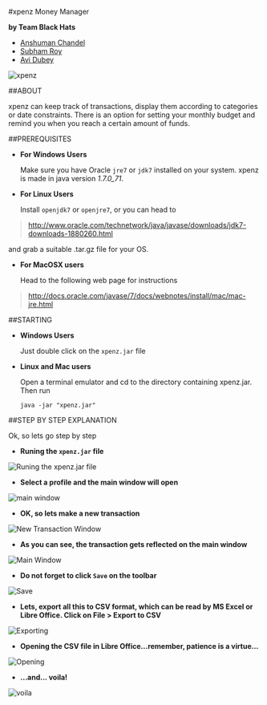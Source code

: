 #xpenz Money Manager


__by Team Black Hats__
+ [Anshuman Chandel](https://www.facebook.com/anshuman.chandel1)
+ [Subham Roy](https://github.com/syfluqs)
+ [Avi Dubey](https://www.facebook.com/avi.dubey.7)

![xpenz](http://i.imgur.com/LAKkdje.png)

##ABOUT

xpenz can keep track of transactions, display them according to categories or date constraints. There is an option for setting your monthly budget and remind you when you reach a certain amount of funds.


##PREREQUISITES

+ __For Windows Users__

  Make sure you have Oracle `jre7` or `jdk7`
  installed on your system. xpenz is made in
  java version *1.7.0_71*.
  
+ __For Linux Users__

  Install `openjdk7` or `openjre7`, or you can
  head to
>  http://www.oracle.com/technetwork/java/javase/downloads/jdk7-downloads-1880260.html

  and grab a suitable .tar.gz file for your OS.
+ __For MacOSX users__

  Head to the following web page for instructions

 > http://docs.oracle.com/javase/7/docs/webnotes/install/mac/mac-jre.html
  

##STARTING
+ __Windows Users__

  Just double click on the `xpenz.jar` file
  
+ __Linux and Mac users__

  Open a terminal emulator and cd to the 
  directory containing xpenz.jar. Then run

    `java -jar "xpenz.jar"`
    
##STEP BY STEP EXPLANATION

Ok, so lets go step by step

+ __Runing the `xpenz.jar` file__

![Runing the `xpenz.jar` file](http://i.imgur.com/ZFi4sLJ.png)

+ __Select a profile and the main window will open__

![main window](http://i.imgur.com/YDjCoho.png)

+ __OK, so lets make a new transaction__
	
![New Transaction Window](http://i.imgur.com/CPpXXWK.png)

+ __As you can see, the transaction gets reflected on the main window__

![Main Window](http://i.imgur.com/yRs9ask.png)

+ __Do not forget to click `Save` on the toolbar__

![Save](http://i.imgur.com/J3TCiYg.png)

+ __Lets, export all this to CSV format, which can be read by MS Excel or Libre Office. Click on File > Export to CSV__

![Exporting](http://i.imgur.com/oT056Xg.png)

+ __Opening the CSV file in Libre Office...remember, patience is a virtue...__

![Opening](http://i.imgur.com/jNhtAc2.png)

+ __...and... voila!__

![voila](http://i.imgur.com/570K5o1.png)
